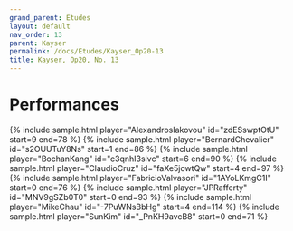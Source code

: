 ```yaml
---
grand_parent: Etudes
layout: default
nav_order: 13
parent: Kayser
permalink: /docs/Etudes/Kayser_Op20-13
title: Kayser, Op20, No. 13
---
```

# Performances
<div class="sample-container">
    {% include sample.html player="AlexandrosIakovou" id="zdESswptOtU" start=9 end=78 %}
    {% include sample.html player="BernardChevalier" id="s2OUUTuY8Ns" start=1 end=86 %}
    {% include sample.html player="BochanKang" id="c3qnhI3slvc" start=6 end=90 %}
    {% include sample.html player="ClaudioCruz" id="faXe5jowtQw" start=4 end=97 %}
    {% include sample.html player="FabricioValvasori" id="1AYoLKmgC1I" start=0 end=76 %}
    {% include sample.html player="JPRafferty" id="MNV9gSZb0T0" start=0 end=93 %}
    {% include sample.html player="MikeChau" id="-7PuWNsBbHg" start=4 end=114 %}
    {% include sample.html player="SunKim" id="_PnKH9avcB8" start=0 end=71 %}
</div>